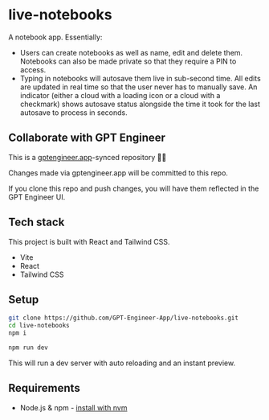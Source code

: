 # live-notebooks

A notebook app. Essentially:

- Users can create notebooks as well as name, edit and delete them. Notebooks can also be made private so that they require a PIN to access.
- Typing in notebooks will autosave them live in sub-second time. All edits are updated in real time so that the user never has to manually save. An indicator (either a cloud with a loading icon or a cloud with a checkmark) shows autosave status alongside the time it took for the last autosave to process in seconds.

## Collaborate with GPT Engineer

This is a [gptengineer.app](https://gptengineer.app)-synced repository 🌟🤖

Changes made via gptengineer.app will be committed to this repo.

If you clone this repo and push changes, you will have them reflected in the GPT Engineer UI.

## Tech stack

This project is built with React and Tailwind CSS.

- Vite
- React
- Tailwind CSS

## Setup

```sh
git clone https://github.com/GPT-Engineer-App/live-notebooks.git
cd live-notebooks
npm i
```

```sh
npm run dev
```

This will run a dev server with auto reloading and an instant preview.

## Requirements

- Node.js & npm - [install with nvm](https://github.com/nvm-sh/nvm#installing-and-updating)
